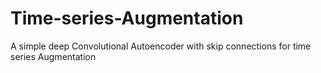 # Time-series-Augmentation
A simple deep Convolutional Autoencoder with skip connections for time series Augmentation
